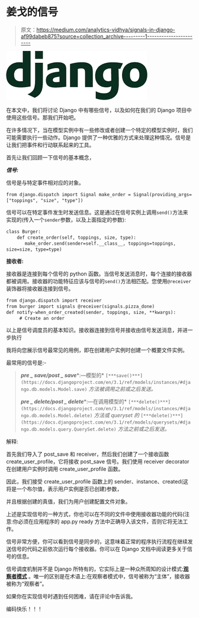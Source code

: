 # 姜戈的信号

> 原文：<https://medium.com/analytics-vidhya/signals-in-django-af99dabeb875?source=collection_archive---------1----------------------->

![](img/5eb6b6f6e1f9214d2352d886ef16049f.png)

在本文中，我们将讨论 Django 中有哪些信号，以及如何在我们的 Django 项目中使用这些信号。那我们开始吧。

在许多情况下，当在模型实例中有一些修改或者创建一个特定的模型实例时，我们可能需要执行一些动作。Django 提供了一种优雅的方式来处理这种情况。信号是让我们把事件和行动联系起来的工具。

首先让我们回顾一下信号的基本概念，

***信号:***

信号是与特定事件相对应的对象。

```
from django.dispatch import Signal make_order = Signal(providing_args=["toppings", "size", "type"])
```

信号可以在特定事件发生时发送信息。这是通过在信号实例上调用`send()`方法来实现的(传入一个`sender`参数，以及上面指定的参数):

```
class Burger:     
    def create_order(self, toppings, size, type):
       make_order.send(sender=self.__class__, toppings=toppings, size=size, type=type)
```

**接收者:**

接收器是连接到每个信号的 python 函数。当信号发送消息时，每个连接的接收器都被调用。接收器的功能特征应该与信号的`send()`方法相匹配。您使用`@receiver`装饰器将接收器连接到信号。

```
from django.dispatch import receiver 
from burger import signals @receiver(signals.pizza_done) 
def notify-when_order_created(sender, toppings, size, **kwargs):
     # Create an order
```

以上是信号调度员的基本知识。接收器连接到信号并接收由信号发送消息，并进一步执行

我将向您展示信号最常见的用例，即在创建用户实例时创建一个概要文件实例。

最常用的信号是:-

> ***pre _ save/post _ save****:—模型的* `[***save()***](https://docs.djangoproject.com/en/3.1/ref/models/instances/#django.db.models.Model.save)` *方法被调用之前或之后发送。*
> 
> ***pre _ delete/post _ delete****:—在调用模型的* `[***delete()***](https://docs.djangoproject.com/en/3.1/ref/models/instances/#django.db.models.Model.delete)` *方法或 queryset 的* `[***delete()***](https://docs.djangoproject.com/en/3.1/ref/models/querysets/#django.db.models.query.QuerySet.delete)` *方法之前或之后发送。*

解释:

首先我们导入了 post_save 和 receiver，然后我们创建了一个接收函数 create_user_profile，它将接收 post_save 信号。我们使用 receiver decorator 在创建用户实例时调用 create_user_profile 函数。

因此，我们接受 create_user_profile 函数上的 sender、instance、created(这将是一个布尔值，表示用户实例是否已创建)参数，

并且根据创建的真值，我们为用户创建配置文件对象。

上述是实现信号的一种方式，你也可以在不同的文件中使用接收器功能的代码(注意:你必须在应用程序的 app.py ready 方法中正确导入该文件，否则它将无法工作。

信号非常方便，你可以看到信号是同步的，这意味着正常的程序执行流程在继续发送信号的代码之前依次运行每个接收器。你可以在 Django 文档中阅读更多关于信号的信息。

信号调度机制并不是 Django 所特有的，它实际上是一种众所周知的设计模式:[**观察者模式**](https://en.wikipedia.org/wiki/Observer_pattern) 。唯一的区别是在术语上:在观察者模式中，信号被称为“主体”，接收器被称为“观察者”。

如果你在实现信号时遇到任何困难，请在评论中告诉我。

编码快乐！！！